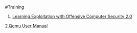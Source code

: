 #Training

1. [Learning Exploitation with Offensive Computer Security 2.0 ](http://howto.hackallthethings.com/2016/07/learning-exploitation-with-offensive.html)

2.[Qemu User Manual](http://qemu.weilnetz.de/qemu-doc.html#pcsys_005fquickstart)
